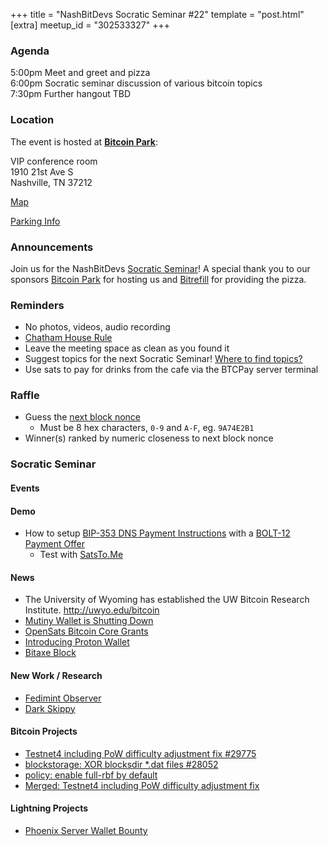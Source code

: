 +++
title = "NashBitDevs Socratic Seminar #22"
template = "post.html"
[extra]
meetup_id = "302533327"
+++

### Agenda
 
5:00pm Meet and greet and pizza  
6:00pm Socratic seminar discussion of various bitcoin topics   
7:30pm Further hangout TBD

### Location

The event is hosted at [**Bitcoin Park**](https://bitcoinpark.com):

VIP conference room   
1910 21st Ave S  
Nashville, TN  37212  

[Map](https://www.google.com/maps/place/1910+21st+Ave+S,+Nashville,+TN+37212/@36.1347819,-86.8029863,17z/data=!3m1!4b1!4m5!3m4!1s0x8864669fea1ce71d:0xdc34986293b94f39!8m2!3d36.1347819!4d-86.8007923)  

[Parking Info](/about/bitcoinpark-parking)  

### Announcements

Join us for the NashBitDevs [Socratic Seminar](/about)! A special thank you to our 
sponsors [Bitcoin Park](https://bitcoinpark.co/) for hosting us and [Bitrefill](https://bitrefill.com/) for providing the pizza. 

### Reminders

  - No photos, videos, audio recording
  - [Chatham House Rule](https://www.chathamhouse.org/about-us/chatham-house-rule)
  - Leave the meeting space as clean as you found it
  - Suggest topics for the next Socratic Seminar! [Where to find topics?](/about/find-topics)
  - Use sats to pay for drinks from the cafe via the BTCPay server terminal

### Raffle

  - Guess the [next block nonce](https://nonce.notmandatory.org/)
    - Must be 8 hex characters, `0-9` and `A-F`, eg. `9A74E2B1`
  - Winner(s) ranked by numeric closeness to next block nonce

### Socratic Seminar

#### Events

#### Demo

- How to setup [BIP-353 DNS Payment Instructions](https://github.com/bitcoin/bips/blob/master/bip-0353.mediawiki) with a [BOLT-12 Payment Offer](https://bolt12.org/)
  - Test with [SatsTo.Me](https://satsto.me/)

#### News

- The University of Wyoming has established the UW Bitcoin Research Institute. http://uwyo.edu/bitcoin
- [Mutiny Wallet is Shutting Down](https://blog.mutinywallet.com/mutiny-wallet-is-shutting-down/)
- [OpenSats Bitcoin Core Grants](https://opensats.org/blog/caring-for-bitcoin-core)
- [Introducing Proton Wallet](https://proton.me/blog/proton-wallet-launch)
- [Bitaxe Block](https://mempool.space/block/00000000000000000000f0235e50becc0b3bc91231e236f67736d64b1813704b)

#### New Work / Research

- [Fedimint Observer](https://observer.fedimint.org/)
- [Dark Skippy](https://darkskippy.com)

#### Bitcoin Projects

- [Testnet4 including PoW difficulty adjustment fix #29775](https://github.com/bitcoin/bitcoin/pull/29775)
- [blockstorage: XOR blocksdir *.dat files #28052](https://github.com/bitcoin/bitcoin/pull/28052)
- [policy: enable full-rbf by default](https://github.com/bitcoin/bitcoin/pull/30493)
- [Merged: Testnet4 including PoW difficulty adjustment fix](https://github.com/bitcoin/bitcoin/pull/29775)

#### Lightning Projects

- [Phoenix Server Wallet Bounty](https://github.com/ZapriteApp/phoenix-server-wallet-bounty)
